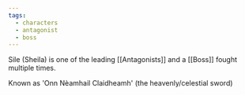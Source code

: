 ```yaml
---
tags:
  - characters
  - antagonist
  - boss
---
```

Sile (Sheila) is one of the leading [[Antagonists]] and a [[Boss]] fought multiple times.

Known as 'Onn Nèamhail Claidheamh' (the heavenly/celestial sword)

